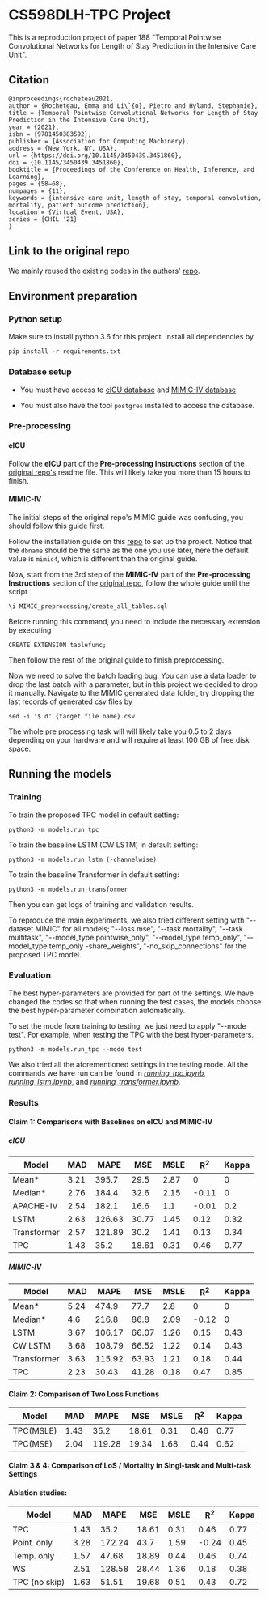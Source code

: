 # CS598DLH-TPC Project

This is a reproduction project of paper 188 "Temporal Pointwise Convolutional Networks for Length of Stay Prediction in the Intensive Care Unit".

## Citation
```
@inproceedings{rocheteau2021,
author = {Rocheteau, Emma and Li\`{o}, Pietro and Hyland, Stephanie},
title = {Temporal Pointwise Convolutional Networks for Length of Stay Prediction in the Intensive Care Unit},
year = {2021},
isbn = {9781450383592},
publisher = {Association for Computing Machinery},
address = {New York, NY, USA},
url = {https://doi.org/10.1145/3450439.3451860},
doi = {10.1145/3450439.3451860},
booktitle = {Proceedings of the Conference on Health, Inference, and Learning},
pages = {58–68},
numpages = {11},
keywords = {intensive care unit, length of stay, temporal convolution, mortality, patient outcome prediction},
location = {Virtual Event, USA},
series = {CHIL '21}
}
```

## Link to the original repo
We mainly reused the existing codes in the authors' [repo](https://github.com/EmmaRocheteau/TPC-LoS-prediction).

## Environment preparation

### Python setup
Make sure to install python 3.6 for this project. Install all dependencies by 

	pip install -r requirements.txt

### Database setup
- You must have access to [eICU database](https://physionet.org/content/eicu-crd/2.0/) and [MIMIC-IV database](https://physionet.org/content/mimiciv/0.4/)

- You must also have the tool `postgres` installed to access the database.

### Pre-processing
#### eICU
Follow the **eICU** part of the **Pre-processing Instructions** section of the [original repo's](https://github.com/EmmaRocheteau/TPC-LoS-prediction) readme file. This will likely take you more than 15 hours to finish.

#### MIMIC-IV
The initial steps of the original repo's MIMIC guide was confusing, you should follow this guide first.

Follow the installation guide on this [repo](https://github.com/EmmaRocheteau/MIMIC-IV-Postgres) to set up the project. Notice that the `dbname` should be the same as the one you use later, here the default value is `mimic4`, which is different than the original guide.

Now, start from the 3rd step of the **MIMIC-IV** part of the **Pre-processing Instructions** section of the [original repo](https://github.com/EmmaRocheteau/TPC-LoS-prediction), follow the whole guide until the script

	\i MIMIC_preprocessing/create_all_tables.sql

Before running this command, you need to include the necessary extension by executing

	CREATE EXTENSION tablefunc;

Then follow the rest of the original guide to finish preprocessing.

Now we need to solve the batch loading bug. You can use a data loader to drop the last batch with a parameter, but in this project we decided to drop it manually. Navigate to the MIMIC generated data folder, try dropping the last records of generated csv files by

	sed -i '$ d' {target file name}.csv

The whole pre processing task will will likely take you 0.5 to 2 days depending on your hardware and will require at least 100 GB of free disk space. 

## Running the models
### Training
To train the proposed TPC model in default setting:
```
python3 -m models.run_tpc
```

To train the baseline LSTM (CW LSTM) in default setting:
```
python3 -m models.run_lstm (-channelwise)
```

To train the baseline Transformer in default setting:
```
python3 -m models.run_transformer
```

Then you can get logs of training and validation results.

To reproduce the main experiments, we also tried different setting with "--dataset MIMIC" for all models; "--loss mse", "--task mortality", "--task multitask", "--model_type pointwise_only", "--model_type temp_only", "--model_type temp_only -share_weights", "-no_skip_connections" for the proposed TPC model.

### Evaluation
The best hyper-parameters are provided for part of the settings. We have changed the codes so that when running the test cases, the models choose the best hyper-parameter combination automatically.

To set the mode from training to testing, we just need to apply "--mode test". For example, when testing the TPC with the best hyper-parameters.
```
python3 -m models.run_tpc --mode test
```

We also tried all the aforementioned settings in the testing mode. All the commands we have run can be found in [*running_tpc.ipynb*](https://github.com/liuyuxiang512/CS598DLH-TPC/blob/main/running_tpc.ipynb), [*running_lstm.ipynb*](https://github.com/liuyuxiang512/CS598DLH-TPC/blob/main/running_tpc.ipynb), and [*running_transformer.ipynb*](https://github.com/liuyuxiang512/CS598DLH-TPC/blob/main/running_transformer.ipynb).

### Results
#### Claim 1: Comparisons with Baselines on eICU and MIMIC-IV
##### eICU
Model | MAD | MAPE | MSE | MSLE | R<sup>2</sup> | Kappa
--- | --- | --- | --- | --- | --- | ---
Mean* | 3.21 | 395.7 | 29.5 | 2.87 | 0 | 0
Median* | 2.76 | 184.4 | 32.6 | 2.15 | -0.11 | 0
APACHE-IV | 2.54 | 182.1 | 16.6 | 1.1 | -0.01 | 0.2
LSTM | 2.63 | 126.63 | 30.77 | 1.45 | 0.12 | 0.32
Transformer | 2.57 | 121.89 | 30.2 | 1.41 | 0.13 | 0.34
TPC | 1.43 | 35.2 | 18.61 | 0.31 | 0.46 | 0.77
##### MIMIC-IV
Model | MAD | MAPE | MSE | MSLE | R<sup>2</sup> | Kappa
--- | --- | --- | --- | --- | --- | ---
Mean* | 5.24 | 474.9 | 77.7 | 2.8 | 0 | 0
Median* | 4.6 | 216.8 | 86.8 | 2.09 | -0.12 | 0
LSTM | 3.67 | 106.17 | 66.07 | 1.26 | 0.15 | 0.43
CW LSTM | 3.68 | 108.79 | 66.52 | 1.22 | 0.14 | 0.43
Transformer | 3.63 | 115.92 | 63.93 | 1.21 | 0.18 | 0.44
TPC | 2.23 | 30.43 | 41.28 | 0.18 | 0.47 | 0.85

#### Claim 2: Comparison of Two Loss Functions
Model | MAD | MAPE | MSE | MSLE | R<sup>2</sup> | Kappa
--- | --- | --- | --- | --- | --- | ---
TPC(MSLE) | 1.43 | 35.2 | 18.61 | 0.31 | 0.46 | 0.77
TPC(MSE) | 2.04 | 119.28 | 19.34 | 1.68 | 0.44 | 0.62

#### Claim 3 & 4: Comparison of LoS / Mortality in Singl-task and Multi-task Settings


#### Ablation studies:
Model         | MAD  | MAPE   | MSE   | MSLE | R<sup>2</sup> | Kappa 
--- | --- | --- | --- | --- | --- | ---
TPC           | 1.43 | 35.2   | 18.61 | 0.31 | 0.46  | 0.77  
Point. only   | 3.28 | 172.24 | 43.7  | 1.59 | -0.24 | 0.45  
Temp. only    | 1.57 | 47.68  | 18.89 | 0.44 | 0.46  | 0.74  
WS            | 2.51 | 128.58 | 28.44 | 1.36 | 0.18  | 0.38  
TPC (no skip) | 1.63 | 51.51  | 19.68 | 0.51 | 0.43  | 0.72  
